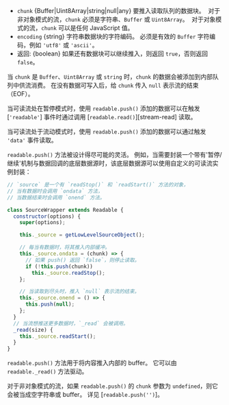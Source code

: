 <!-- YAML
changes:
  - version: v8.0.0
    pr-url: https://github.com/nodejs/node/pull/11608
    description: The `chunk` argument can now be a `Uint8Array` instance.
-->

* `chunk` {Buffer|Uint8Array|string|null|any} 要推入读取队列的数据块。
  对于非对象模式的流，`chunk` 必须是字符串、`Buffer` 或 `Uint8Array`。
  对于对象模式的流，`chunk` 可以是任何 JavaScript 值。
* `encoding` {string} 字符串数据块的字符编码。
  必须是有效的 `Buffer` 字符编码，例如 `'utf8'` 或 `'ascii'`。
* 返回: {boolean} 如果还有数据块可以继续推入，则返回 `true`，否则返回 `false`。

当 `chunk` 是 `Buffer`、`Uint8Array` 或 `string` 时，`chunk` 的数据会被添加到内部队列中供流消费。
在没有数据可写入后，给 `chunk` 传入 `null` 表示流的结束（EOF）。

当可读流处在暂停模式时，使用 `readable.push()` 添加的数据可以在触发 [`'readable'`] 事件时通过调用 [`readable.read()`][stream-read] 读取。

当可读流处于流动模式时，使用 `readable.push()` 添加的数据可以通过触发 `'data'` 事件读取。

`readable.push()` 方法被设计得尽可能的灵活。
例如，当需要封装一个带有'暂停/继续'机制与数据回调的底层数据源时，该底层数据源可以使用自定义的可读流实例封装：

```js
// `source` 是一个有 `readStop()` 和 `readStart()` 方法的对象，
// 当有数据时会调用 `ondata` 方法，
// 当数据结束时会调用 `onend` 方法。

class SourceWrapper extends Readable {
  constructor(options) {
    super(options);

    this._source = getLowLevelSourceObject();

    // 每当有数据时，将其推入内部缓冲。
    this._source.ondata = (chunk) => {
      // 如果 push() 返回 `false`，则停止读取。
      if (!this.push(chunk))
        this._source.readStop();
    };

    // 当读取到尽头时，推入 `null` 表示流的结束。
    this._source.onend = () => {
      this.push(null);
    };
  }
  // 当流想推送更多数据时，`_read` 会被调用。
  _read(size) {
    this._source.readStart();
  }
}
```

`readable.push()` 方法用于将内容推入内部的 buffer。 
它可以由 `readable._read()` 方法驱动。

对于非对象模式的流，如果 `readable.push()` 的 `chunk` 参数为 `undefined`，则它会被当成空字符串或 buffer。
详见 [`readable.push('')`]。


